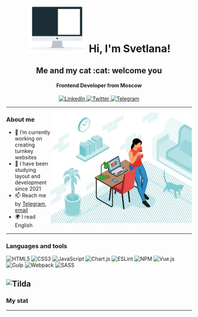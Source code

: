 <div id="header" align="center">
    <h1><img src="./computer.gif" width = 160px>  Hi, I'm Svetlana!</h1>
    <h2>Me and my cat :cat: welcome you</h2>
  <h4>Frontend Developer from Moscow</h4>    
</div>

<div id="socials" align="center">
    <a href="https://t.me/s_Veta_na">
    <img src="https://img.shields.io/badge/Telegram-blue?style=for-the-badge&logo=telegram&logoColor=white" alt="LinkedIn"/>
  </a>
  <a href="https://www.instagram.com/atropa_belladonna_l/">
    <img src="https://img.shields.io/badge/Instagram-blue?style=for-the-badge&logo=instagram&logoColor=white" alt="Twitter"/>
  </a>
  <a href="https://vk.com/svetllankaa">
    <img src="https://img.shields.io/badge/Vk-blue?style=for-the-badge&logo=vk&logoColor=white" alt="Telegram"/>
  </a>
</div>

---
<img align="right" alt="Me and my cat" src="./img1.jpg" height="300"/> 


### About me
- 🔭 I’m currently working on creating turnkey websites
- 🌱 I have been studying layout and development since 2021
- 📫 Reach me by [Telegram](https://t.me/s_Veta_na), [email](mailto:maduarr@gmail.com)
- 🌍 I read English

---

### Languages and tools
![HTML5](https://img.shields.io/badge/html5-%23E34F26.svg?style=for-the-badge&logo=html5&logoColor=white) 
![CSS3](https://img.shields.io/badge/css3-%231572B6.svg?style=for-the-badge&logo=css3&logoColor=white)
![JavaScript](https://img.shields.io/badge/javascript-%23323330.svg?style=for-the-badge&logo=javascript&logoColor=%23F7DF1E)
![Chart.js](https://img.shields.io/badge/chart.js-F5788D.svg?style=for-the-badge&logo=chart.js&logoColor=white)
![ESLint](https://img.shields.io/badge/ESLint-4B3263?style=for-the-badge&logo=eslint&logoColor=white)
![NPM](https://img.shields.io/badge/NPM-%23000000.svg?style=for-the-badge&logo=npm&logoColor=white) 
![Vue.js](https://img.shields.io/badge/vuejs-%2335495e.svg?style=for-the-badge&logo=vuedotjs&logoColor=%234FC08D)
![Gulp](https://img.shields.io/badge/GULP-%23CF4647.svg?style=for-the-badge&logo=gulp&logoColor=white)
![Webpack](https://img.shields.io/badge/webpack-%238DD6F9.svg?style=for-the-badge&logo=webpack&logoColor=black)
![SASS](https://img.shields.io/badge/SASS-hotpink.svg?style=for-the-badge&logo=SASS&logoColor=white) 

![Tilda](https://img.shields.io/badge/html5-%23E34F26.svg?style=for-the-badge&logo=html5&logoColor=white)
---
### My stat
<!--
<div id="stat" align="center">
    <img src="https://github-profile-summary-cards.vercel.app/api/cards/profile-details?username=vn7n24fzkq&theme=github_dark" alt=""/>
    <img src="https://github-profile-summary-cards.vercel.app/api/cards/most-commit-language?username=vn7n24fzkq&theme=github_dark" alt=""/>
     <img src="https://github-profile-summary-cards.vercel.app/api/cards/stats?username=vn7n24fzkq&theme=github_dark" alt=""/>
</div>
-->
---

